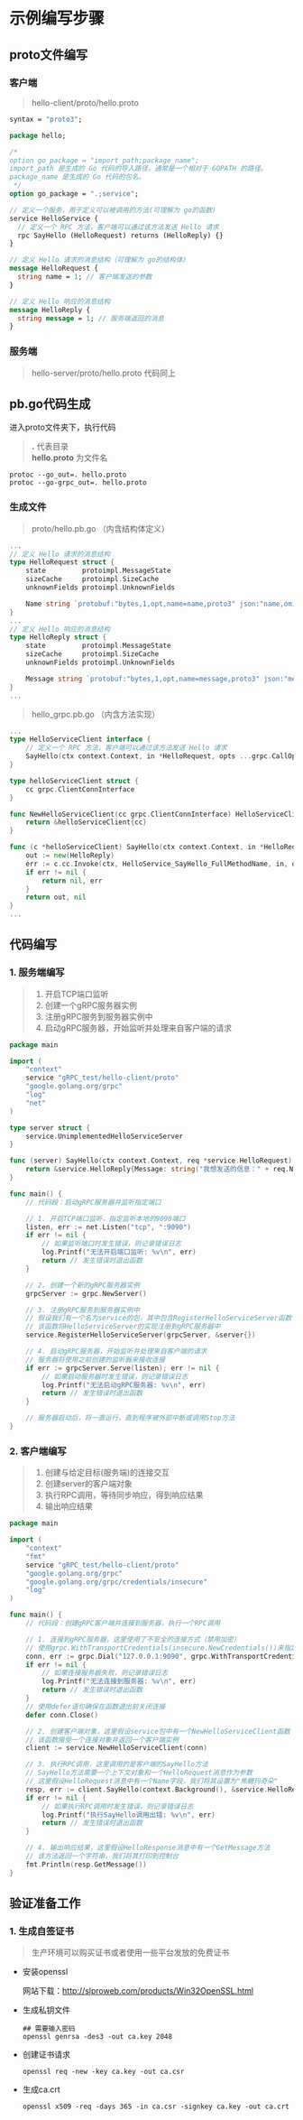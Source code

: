 # 示例编写步骤
## proto文件编写
### 客户端
> hello-client/proto/hello.proto

~~~proto
syntax = "proto3";

package hello;

/*
option go_package = "import_path;package_name";
import_path 是生成的 Go 代码的导入路径，通常是一个相对于 GOPATH 的路径。
package_name 是生成的 Go 代码的包名。
 */
option go_package = ".;service";

// 定义一个服务，用于定义可以被调用的方法(可理解为 go的函数)
service HelloService {
  // 定义一个 RPC 方法，客户端可以通过该方法发送 Hello 请求
  rpc SayHello (HelloRequest) returns (HelloReply) {}
}

// 定义 Hello 请求的消息结构（可理解为 go的结构体）
message HelloRequest {
  string name = 1; // 客户端发送的参数
}

// 定义 Hello 响应的消息结构
message HelloReply {
  string message = 1; // 服务端返回的消息
}
~~~

### 服务端
> hello-server/proto/hello.proto
> 代码同上
## pb.go代码生成
进入proto文件夹下，执行代码
>  **.**   代表目录  
>  **hello.proto**   为文件名
~~~dos
protoc --go_out=. hello.proto
protoc --go-grpc_out=. hello.proto
~~~
### 生成文件
> proto/hello.pb.go  （内含结构体定义）

~~~go
...
// 定义 Hello 请求的消息结构
type HelloRequest struct {
	state         protoimpl.MessageState
	sizeCache     protoimpl.SizeCache
	unknownFields protoimpl.UnknownFields

	Name string `protobuf:"bytes,1,opt,name=name,proto3" json:"name,omitempty"` // 客户端发送的参数
}
...
// 定义 Hello 响应的消息结构
type HelloReply struct {
	state         protoimpl.MessageState
	sizeCache     protoimpl.SizeCache
	unknownFields protoimpl.UnknownFields

	Message string `protobuf:"bytes,1,opt,name=message,proto3" json:"message,omitempty"` // 服务端返回的消息
}
...
~~~
> hello_grpc.pb.go  （内含方法实现）
~~~go hello.pb.go
...
type HelloServiceClient interface {
	// 定义一个 RPC 方法，客户端可以通过该方法发送 Hello 请求
	SayHello(ctx context.Context, in *HelloRequest, opts ...grpc.CallOption) (*HelloReply, error)
}

type helloServiceClient struct {
	cc grpc.ClientConnInterface
}

func NewHelloServiceClient(cc grpc.ClientConnInterface) HelloServiceClient {
	return &helloServiceClient{cc}
}

func (c *helloServiceClient) SayHello(ctx context.Context, in *HelloRequest, opts ...grpc.CallOption) (*HelloReply, error) {
	out := new(HelloReply)
	err := c.cc.Invoke(ctx, HelloService_SayHello_FullMethodName, in, out, opts...)
	if err != nil {
		return nil, err
	}
	return out, nil
}
...
~~~
## 代码编写
### 1. 服务端编写
> 1. 开启TCP端口监听
> 2. 创建一个gRPC服务器实例
> 3. 注册gRPC服务到服务器实例中
> 4. 启动gRPC服务器，开始监听并处理来自客户端的请求
~~~go
package main

import (
	"context"
	service "gRPC_test/hello-client/proto"
	"google.golang.org/grpc"
	"log"
	"net"
)

type server struct {
	service.UnimplementedHelloServiceServer
}

func (server) SayHello(ctx context.Context, req *service.HelloRequest) (*service.HelloReply, error) {
	return &service.HelloReply{Message: string("我想发送的信息：" + req.Name + "你好！")}, nil
}

func main() {
	// 代码段：启动gRPC服务器并监听指定端口

	// 1. 开启TCP端口监听，指定监听本地的9090端口
	listen, err := net.Listen("tcp", ":9090")
	if err != nil {
		// 如果监听端口时发生错误，则记录错误日志
		log.Printf("无法开启端口监听: %v\n", err)
		return // 发生错误时退出函数
	}

	// 2. 创建一个新的gRPC服务器实例
	grpcServer := grpc.NewServer()

	// 3. 注册gRPC服务到服务器实例中
	// 假设我们有一个名为service的包，其中包含RegisterHelloServiceServer函数
	// 该函数将HelloServiceServer的实现注册到gRPC服务器中
	service.RegisterHelloServiceServer(grpcServer, &server{})

	// 4. 启动gRPC服务器，开始监听并处理来自客户端的请求
	// 服务器将使用之前创建的监听器来接收连接
	if err := grpcServer.Serve(listen); err != nil {
		// 如果启动服务器时发生错误，则记录错误日志
		log.Printf("无法启动gRPC服务器: %v\n", err)
		return // 发生错误时退出函数
	}

	// 服务器启动后，将一直运行，直到程序被外部中断或调用Stop方法
}
~~~
### 2. 客户端编写
> 1. 创建与给定目标(服务端)的连接交互
> 2. 创建server的客户端对象
> 3. 执行RPC调用，等待同步响应，得到响应结果
> 4. 输出响应结果
~~~go
package main

import (
	"context"
	"fmt"
	service "gRPC_test/hello-client/proto"
	"google.golang.org/grpc"
	"google.golang.org/grpc/credentials/insecure"
	"log"
)

func main() {
	// 代码段：创建gRPC客户端并连接到服务器，执行一个RPC调用

	// 1. 连接到gRPC服务器，这里使用了不安全的连接方式（禁用加密）
	// 使用grpc.WithTransportCredentials(insecure.NewCredentials())来指定不使用TLS加密
	conn, err := grpc.Dial("127.0.0.1:9090", grpc.WithTransportCredentials(insecure.NewCredentials()))
	if err != nil {
		// 如果连接服务器失败，则记录错误日志
		log.Printf("无法连接到服务器: %v\n", err)
		return // 发生错误时退出函数
	}
	// 使用defer语句确保在函数退出前关闭连接
	defer conn.Close()

	// 2. 创建客户端对象，这里假设service包中有一个NewHelloServiceClient函数
	// 该函数接受一个连接对象并返回一个客户端实例
	client := service.NewHelloServiceClient(conn)

	// 3. 执行RPC调用，这里调用的是客户端的SayHello方法
	// SayHello方法需要一个上下文对象和一个HelloRequest消息作为参数
	// 这里假设HelloRequest消息中有一个Name字段，我们将其设置为"焦糖玛奇朵"
	resp, err := client.SayHello(context.Background(), &service.HelloRequest{Name: "焦糖玛奇朵"})
	if err != nil {
		// 如果执行RPC调用时发生错误，则记录错误日志
		log.Printf("执行SayHello调用出错: %v\n", err)
		return // 发生错误时退出函数
	}

	// 4. 输出响应结果，这里假设HelloResponse消息中有一个GetMessage方法
	// 该方法返回一个字符串，我们将其打印到控制台
	fmt.Println(resp.GetMessage())
}

~~~
## 验证准备工作
### 1. 生成自签证书

> 生产环境可以购买证书或者使用一些平台发放的免费证书



* 安装openssl

  网站下载：http://slproweb.com/products/Win32OpenSSL.html

* 生成私钥文件

  ~~~shell
  ## 需要输入密码
  openssl genrsa -des3 -out ca.key 2048
  ~~~

* 创建证书请求

  ~~~shell
  openssl req -new -key ca.key -out ca.csr
  ~~~

* 生成ca.crt

  ~~~shell
  openssl x509 -req -days 365 -in ca.csr -signkey ca.key -out ca.crt
  ~~~


